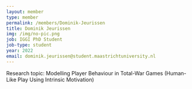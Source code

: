 ```yaml
---
layout: member
type: member
permalink: /members/Dominik-Jeurissen
title: Dominik Jeurissen
img: /img/no-pic.png
job: IGGI PhD Student
job-type: student
year: 2022
email: dominik.jeurissen@student.maastrichtuniversity.nl
---
```


Research topic: Modelling Player Behaviour in Total-War Games (Human-Like Play Using Intrinsic Motivation)